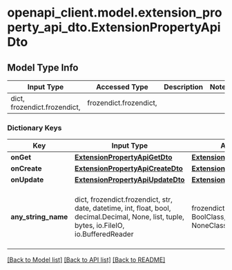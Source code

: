 # openapi_client.model.extension_property_api_dto.ExtensionPropertyApiDto

## Model Type Info
Input Type | Accessed Type | Description | Notes
------------ | ------------- | ------------- | -------------
dict, frozendict.frozendict,  | frozendict.frozendict,  |  | 

### Dictionary Keys
Key | Input Type | Accessed Type | Description | Notes
------------ | ------------- | ------------- | ------------- | -------------
**onGet** | [**ExtensionPropertyApiGetDto**](ExtensionPropertyApiGetDto.md) | [**ExtensionPropertyApiGetDto**](ExtensionPropertyApiGetDto.md) |  | [optional] 
**onCreate** | [**ExtensionPropertyApiCreateDto**](ExtensionPropertyApiCreateDto.md) | [**ExtensionPropertyApiCreateDto**](ExtensionPropertyApiCreateDto.md) |  | [optional] 
**onUpdate** | [**ExtensionPropertyApiUpdateDto**](ExtensionPropertyApiUpdateDto.md) | [**ExtensionPropertyApiUpdateDto**](ExtensionPropertyApiUpdateDto.md) |  | [optional] 
**any_string_name** | dict, frozendict.frozendict, str, date, datetime, int, float, bool, decimal.Decimal, None, list, tuple, bytes, io.FileIO, io.BufferedReader | frozendict.frozendict, str, BoolClass, decimal.Decimal, NoneClass, tuple, bytes, FileIO | any string name can be used but the value must be the correct type | [optional]

[[Back to Model list]](../../README.md#documentation-for-models) [[Back to API list]](../../README.md#documentation-for-api-endpoints) [[Back to README]](../../README.md)

